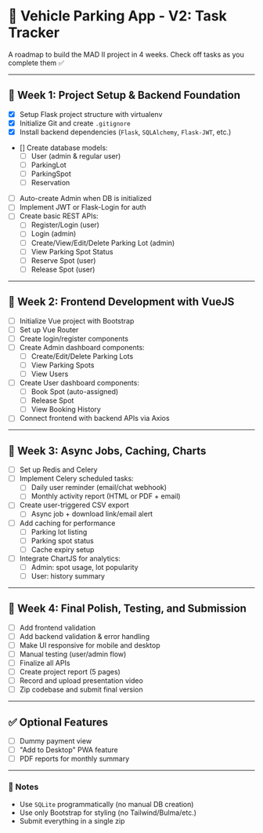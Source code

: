 # 🚗 Vehicle Parking App - V2: Task Tracker

A roadmap to build the MAD II project in 4 weeks. Check off tasks as you complete them ✅

---

## 📅 Week 1: Project Setup & Backend Foundation

- [x] Setup Flask project structure with virtualenv
- [x] Initialize Git and create `.gitignore`
- [x] Install backend dependencies (`Flask`, `SQLAlchemy`, `Flask-JWT`, etc.)
- [] Create database models:
  - [ ] User (admin & regular user)
  - [ ] ParkingLot
  - [ ] ParkingSpot
  - [ ] Reservation
- [ ] Auto-create Admin when DB is initialized
- [ ] Implement JWT or Flask-Login for auth
- [ ] Create basic REST APIs:
  - [ ] Register/Login (user)
  - [ ] Login (admin)
  - [ ] Create/View/Edit/Delete Parking Lot (admin)
  - [ ] View Parking Spot Status
  - [ ] Reserve Spot (user)
  - [ ] Release Spot (user)

---

## 📅 Week 2: Frontend Development with VueJS

- [ ] Initialize Vue project with Bootstrap
- [ ] Set up Vue Router
- [ ] Create login/register components
- [ ] Create Admin dashboard components:
  - [ ] Create/Edit/Delete Parking Lots
  - [ ] View Parking Spots
  - [ ] View Users
- [ ] Create User dashboard components:
  - [ ] Book Spot (auto-assigned)
  - [ ] Release Spot
  - [ ] View Booking History
- [ ] Connect frontend with backend APIs via Axios

---

## 📅 Week 3: Async Jobs, Caching, Charts

- [ ] Set up Redis and Celery
- [ ] Implement Celery scheduled tasks:
  - [ ] Daily user reminder (email/chat webhook)
  - [ ] Monthly activity report (HTML or PDF + email)
- [ ] Create user-triggered CSV export
  - [ ] Async job + download link/email alert
- [ ] Add caching for performance
  - [ ] Parking lot listing
  - [ ] Parking spot status
  - [ ] Cache expiry setup
- [ ] Integrate ChartJS for analytics:
  - [ ] Admin: spot usage, lot popularity
  - [ ] User: history summary

---

## 📅 Week 4: Final Polish, Testing, and Submission

- [ ] Add frontend validation
- [ ] Add backend validation & error handling
- [ ] Make UI responsive for mobile and desktop
- [ ] Manual testing (user/admin flow)
- [ ] Finalize all APIs
- [ ] Create project report (5 pages)
- [ ] Record and upload presentation video
- [ ] Zip codebase and submit final version

---

## ✅ Optional Features

- [ ] Dummy payment view
- [ ] "Add to Desktop" PWA feature
- [ ] PDF reports for monthly summary

---

### 📝 Notes

- Use `SQLite` programmatically (no manual DB creation)
- Use only Bootstrap for styling (no Tailwind/Bulma/etc.)
- Submit everything in a single zip
